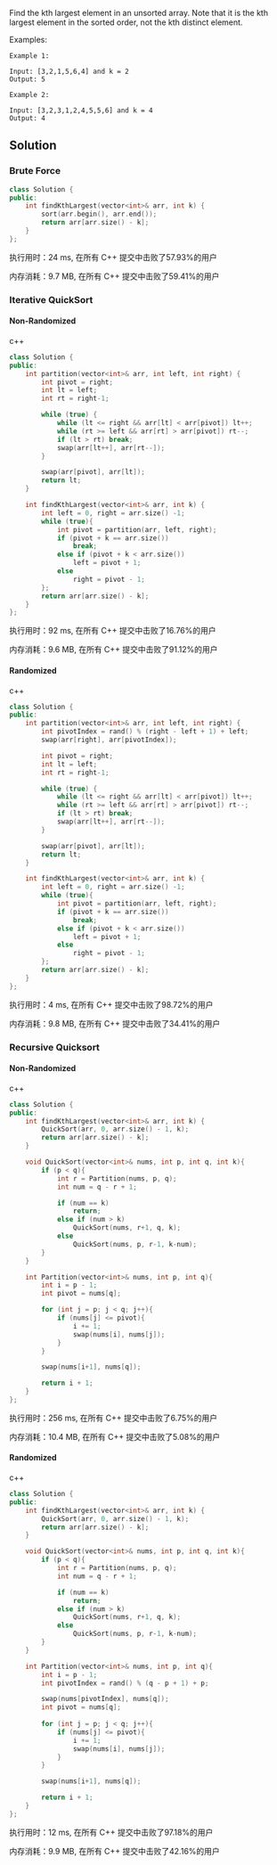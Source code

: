 Find the kth largest element in an unsorted array. Note that it is the kth largest element in the sorted order, not the kth distinct element.



Examples:

```
Example 1:

Input: [3,2,1,5,6,4] and k = 2
Output: 5

Example 2:

Input: [3,2,3,1,2,4,5,5,6] and k = 4
Output: 4
```

## Solution

### Brute Force

```c++
class Solution {
public:
    int findKthLargest(vector<int>& arr, int k) {
        sort(arr.begin(), arr.end());
        return arr[arr.size() - k];
    }
};
```

执行用时：24 ms, 在所有 C++ 提交中击败了57.93%的用户

内存消耗：9.7 MB, 在所有 C++ 提交中击败了59.41%的用户

### Iterative QuickSort

#### Non-Randomized

c++

```c++
class Solution {
public:
    int partition(vector<int>& arr, int left, int right) {
        int pivot = right;
        int lt = left;
        int rt = right-1;

        while (true) {
            while (lt <= right && arr[lt] < arr[pivot]) lt++;
            while (rt >= left && arr[rt] > arr[pivot]) rt--;
            if (lt > rt) break;
            swap(arr[lt++], arr[rt--]);
        }

        swap(arr[pivot], arr[lt]);
        return lt;
    }

    int findKthLargest(vector<int>& arr, int k) {
        int left = 0, right = arr.size() -1;
        while (true){
            int pivot = partition(arr, left, right);
            if (pivot + k == arr.size())
                break;
            else if (pivot + k < arr.size())
                left = pivot + 1;
            else 
                right = pivot - 1;
        };
        return arr[arr.size() - k];
    }
};
```

执行用时：92 ms, 在所有 C++ 提交中击败了16.76%的用户

内存消耗：9.6 MB, 在所有 C++ 提交中击败了91.12%的用户

#### Randomized

c++

```c++
class Solution {
public:
    int partition(vector<int>& arr, int left, int right) {
        int pivotIndex = rand() % (right - left + 1) + left;
        swap(arr[right], arr[pivotIndex]);

        int pivot = right;
        int lt = left;
        int rt = right-1;

        while (true) {
            while (lt <= right && arr[lt] < arr[pivot]) lt++;
            while (rt >= left && arr[rt] > arr[pivot]) rt--;
            if (lt > rt) break;
            swap(arr[lt++], arr[rt--]);
        }

        swap(arr[pivot], arr[lt]);
        return lt;
    }

    int findKthLargest(vector<int>& arr, int k) {
        int left = 0, right = arr.size() -1;
        while (true){
            int pivot = partition(arr, left, right);
            if (pivot + k == arr.size())
                break;
            else if (pivot + k < arr.size())
                left = pivot + 1;
            else 
                right = pivot - 1;
        };
        return arr[arr.size() - k];
    }
};
```

执行用时：4 ms, 在所有 C++ 提交中击败了98.72%的用户

内存消耗：9.8 MB, 在所有 C++ 提交中击败了34.41%的用户

### Recursive Quicksort

#### Non-Randomized

c++

```c++
class Solution {
public:
    int findKthLargest(vector<int>& arr, int k) {
        QuickSort(arr, 0, arr.size() - 1, k);
        return arr[arr.size() - k];
    }

    void QuickSort(vector<int>& nums, int p, int q, int k){
        if (p < q){
            int r = Partition(nums, p, q);
            int num = q - r + 1;

            if (num == k)
                return;
            else if (num > k)
                QuickSort(nums, r+1, q, k);
            else
                QuickSort(nums, p, r-1, k-num);
        }
    }

    int Partition(vector<int>& nums, int p, int q){
        int i = p - 1;
        int pivot = nums[q];

        for (int j = p; j < q; j++){
            if (nums[j] <= pivot){
                i += 1;
                swap(nums[i], nums[j]);
            }
        }

        swap(nums[i+1], nums[q]);

        return i + 1;
    }
};
```

执行用时：256 ms, 在所有 C++ 提交中击败了6.75%的用户

内存消耗：10.4 MB, 在所有 C++ 提交中击败了5.08%的用户

#### Randomized

c++

```c++
class Solution {
public:
    int findKthLargest(vector<int>& arr, int k) {
        QuickSort(arr, 0, arr.size() - 1, k);
        return arr[arr.size() - k];
    }

    void QuickSort(vector<int>& nums, int p, int q, int k){
        if (p < q){
            int r = Partition(nums, p, q);
            int num = q - r + 1;

            if (num == k)
                return;
            else if (num > k)
                QuickSort(nums, r+1, q, k);
            else
                QuickSort(nums, p, r-1, k-num);
        }
    }

    int Partition(vector<int>& nums, int p, int q){
        int i = p - 1;
        int pivotIndex = rand() % (q - p + 1) + p;

        swap(nums[pivotIndex], nums[q]);
        int pivot = nums[q];
        
        for (int j = p; j < q; j++){
            if (nums[j] <= pivot){
                i += 1;
                swap(nums[i], nums[j]);
            }
        }

        swap(nums[i+1], nums[q]);

        return i + 1;
    }
};
```

执行用时：12 ms, 在所有 C++ 提交中击败了97.18%的用户

内存消耗：9.9 MB, 在所有 C++ 提交中击败了42.16%的用户

